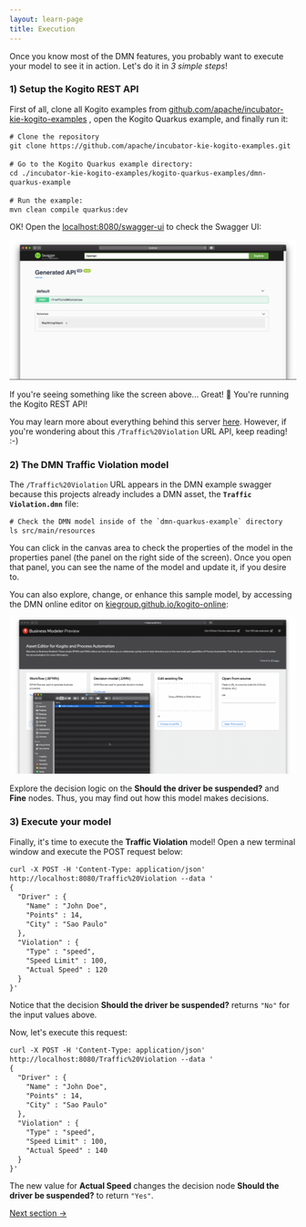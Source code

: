 ```yaml
---
layout: learn-page
title: Execution
---
```


Once you know most of the DMN features, you probably want to execute your model to see it in action. Let's do it in _3 simple steps_!

### 1) Setup the Kogito REST API

First of all, clone all Kogito examples from [github.com/apache/incubator-kie-kogito-examples](https://github.com/apache/incubator-kie-kogito-examples) , open the Kogito Quarkus example, and finally run it:

```
# Clone the repository
git clone https://github.com/apache/incubator-kie-kogito-examples.git

# Go to the Kogito Quarkus example directory:
cd ./incubator-kie-kogito-examples/kogito-quarkus-examples/dmn-quarkus-example

# Run the example:
mvn clean compile quarkus:dev
```

OK! Open the [localhost:8080/swagger-ui](http://localhost:8080/swagger-ui) to check the Swagger UI:

![Execution Swagger UI](/assets/execution-swagger-ui.png)

If you're seeing something like the screen above... Great! 🎉 You're running the Kogito REST API!

You may learn more about everything behind this server [here](https://kogito.kie.org/get-started). However, if you're wondering about this `/Traffic%20Violation` URL API, keep reading! :-)

### 2) The DMN Traffic Violation model

The `/Traffic%20Violation` URL appears in the DMN example swagger because this projects already includes a DMN asset, the **`Traffic Violation.dmn`** file:

```
# Check the DMN model inside of the `dmn-quarkus-example` directory
ls src/main/resources
```

You can click in the canvas area to check the properties of the model in the properties panel (the panel on the right side of the screen). Once you open that panel, you can see the name of the model and update it, if you desire to.

You can also explore, change, or enhance this sample model, by accessing the DMN online editor on [kiegroup.github.io/kogito-online](https://kiegroup.github.io/kogito-online):

![Execution explore model](/assets/execution-explore-model.gif)

Explore the decision logic on the **Should the driver be suspended?** and **Fine** nodes. Thus, you may find out how this model makes decisions.

### 3) Execute your model

Finally, it's time to execute the **Traffic Violation** model! Open a new terminal window and execute the POST request below:

```
curl -X POST -H 'Content-Type: application/json' http://localhost:8080/Traffic%20Violation --data '
{
  "Driver" : {
    "Name" : "John Doe",
    "Points" : 14,
    "City" : "Sao Paulo"
  },
  "Violation" : {
    "Type" : "speed",
    "Speed Limit" : 100,
    "Actual Speed" : 120
  }
}'
```

Notice that the decision **Should the driver be suspended?** returns `"No"` for the input values above.

Now, let's execute this request:

```
curl -X POST -H 'Content-Type: application/json' http://localhost:8080/Traffic%20Violation --data '
{
  "Driver" : {
    "Name" : "John Doe",
    "Points" : 14,
    "City" : "Sao Paulo"
  },
  "Violation" : {
    "Type" : "speed",
    "Speed Limit" : 100,
    "Actual Speed" : 140
  }
}'
```

The new value for **Actual Speed** changes the decision node **Should the driver be suspended?** to return `"Yes"`.

<a class="button next-section" href="/learn/keep-learning">Next section →</a>
